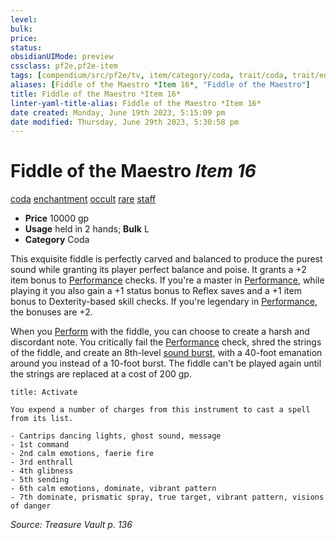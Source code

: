 ```yaml
---
level:
bulk:
price:
status:
obsidianUIMode: preview
cssclass: pf2e,pf2e-item
tags: [compendium/src/pf2e/tv, item/category/coda, trait/coda, trait/enchantment, trait/occult, trait/rare, trait/staff]
aliases: [Fiddle of the Maestro *Item 16*, "Fiddle of the Maestro"]
title: Fiddle of the Maestro *Item 16*
linter-yaml-title-alias: Fiddle of the Maestro *Item 16*
date created: Monday, June 19th 2023, 5:15:09 pm
date modified: Thursday, June 29th 2023, 5:30:58 pm
---
```


# Fiddle of the Maestro *Item 16*

[coda](rules/traits/coda-tv.md) [enchantment](rules/traits/enchantment.md) [occult](rules/traits/occult.md) [rare](rules/traits/rare.md) [staff](rules/traits/staff.md)  

- **Price** 10000 gp
- **Usage** held in 2 hands; **Bulk** L
- **Category** Coda

This exquisite fiddle is perfectly carved and balanced to produce the purest sound while granting its player perfect balance and poise. It grants a +2 item bonus to [Performance](compendium/skills.md#Performance) checks. If you're a master in [Performance](compendium/skills.md#Performance), while playing it you also gain a +1 status bonus to Reflex saves and a +1 item bonus to Dexterity-based skill checks. If you're legendary in [Performance](compendium/skills.md#Performance), the bonuses are +2.

When you [Perform](rules/actions/perform.md) with the fiddle, you can choose to create a harsh and discordant note. You critically fail the [Performance](compendium/skills.md#Performance) check, shred the strings of the fiddle, and create an 8th-level [sound burst](compendium/spells/sound-burst.md), with a 40-foot emanation around you instead of a 10-foot burst. The fiddle can't be played again until the strings are replaced at a cost of 200 gp.

```ad-embed-ability
title: Activate

You expend a number of charges from this instrument to cast a spell from its list.

- Cantrips dancing lights, ghost sound, message
- 1st command
- 2nd calm emotions, faerie fire
- 3rd enthrall
- 4th glibness
- 5th sending
- 6th calm emotions, dominate, vibrant pattern
- 7th dominate, prismatic spray, true target, vibrant pattern, visions of danger
```

*Source: Treasure Vault p. 136*
